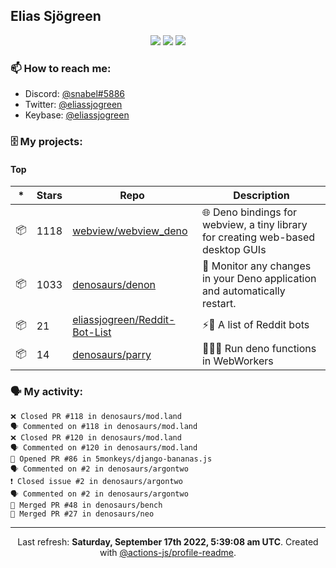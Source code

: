 ## Elias Sjögreen

<p align="center">
  <img src="https://img.shields.io/badge/🎂-dec. 2003-success" />
  <img src="https://img.shields.io/badge/🌎-Stockholm-informational" />
  <img src="https://img.shields.io/badge/👦-He/Him-informational" />
</p>

### 📫 How to reach me:

- Discord: [@snabel#5886](https://discord.com/users/267978757799673866)
- Twitter: [@eliassjogreen](https://twitter.com/eliassjogreen)
- Keybase: [@eliassjogreen](https://keybase.io/eliassjogreen)

### 🗄 My projects:

#### Top
|*|Stars|Repo|Description|
|---|---|---|---|
| 📦 | 1118 | [webview/webview_deno](https://github.com/webview/webview_deno) | 🌐 Deno bindings for webview, a tiny library for creating web-based desktop GUIs |
| 📦 | 1033 | [denosaurs/denon](https://github.com/denosaurs/denon) | 👀 Monitor any changes in your Deno application and automatically restart. |
| 📦 | 21 | [eliassjogreen/Reddit-Bot-List](https://github.com/eliassjogreen/Reddit-Bot-List) | ⚡️🤖 A list of Reddit bots |
| 📦 | 14 | [denosaurs/parry](https://github.com/denosaurs/parry) | 👷🏽‍♂️ Run deno functions in WebWorkers |

### 🗣 My activity:

```
❌ Closed PR #118 in denosaurs/mod.land
🗣 Commented on #118 in denosaurs/mod.land
❌ Closed PR #120 in denosaurs/mod.land
🗣 Commented on #120 in denosaurs/mod.land
💪 Opened PR #86 in 5monkeys/django-bananas.js
🗣 Commented on #2 in denosaurs/argontwo
❗️ Closed issue #2 in denosaurs/argontwo
🗣 Commented on #2 in denosaurs/argontwo
🎉 Merged PR #48 in denosaurs/bench
🎉 Merged PR #27 in denosaurs/neo
```

------------
<p align="center">Last refresh: <b>Saturday, September 17th 2022, 5:39:08 am UTC</b>. Created with <a href=https://github.com/marketplace/actions/profile-readme>@actions-js/profile-readme</a>.</p>
